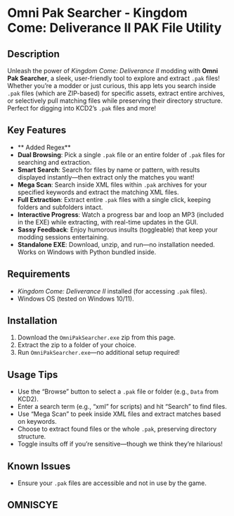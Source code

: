 # Omni Pak Searcher - Kingdom Come: Deliverance II PAK File Utility

## Description
Unleash the power of *Kingdom Come: Deliverance II* modding with **Omni Pak Searcher**, a sleek, user-friendly tool to explore and extract `.pak` files! Whether you’re a modder or just curious, this app lets you search inside `.pak` files (which are ZIP-based) for specific assets, extract entire archives, or selectively pull matching files while preserving their directory structure. Perfect for digging into KCD2’s `.pak` files and more!

## Key Features
- ** Added Regex**
- **Dual Browsing**: Pick a single `.pak` file or an entire folder of `.pak` files for searching and extraction.
- **Smart Search**: Search for files by name or pattern, with results displayed instantly—then extract only the matches you want!
- **Mega Scan**: Search inside XML files within `.pak` archives for your specified keywords and extract the matching XML files.
- **Full Extraction**: Extract entire `.pak` files with a single click, keeping folders and subfolders intact.
- **Interactive Progress**: Watch a progress bar and loop an MP3 (included in the EXE) while extracting, with real-time updates in the GUI.
- **Sassy Feedback**: Enjoy humorous insults (toggleable) that keep your modding sessions entertaining.
- **Standalone EXE**: Download, unzip, and run—no installation needed. Works on Windows with Python bundled inside.

## Requirements
- *Kingdom Come: Deliverance II* installed (for accessing `.pak` files).
- Windows OS (tested on Windows 10/11).

## Installation
1. Download the `OmniPakSearcher.exe` zip from this page.
2. Extract the zip to a folder of your choice.
3. Run `OmniPakSearcher.exe`—no additional setup required!

## Usage Tips
- Use the “Browse” button to select a `.pak` file or folder (e.g., `Data` from KCD2).
- Enter a search term (e.g., “xml” for scripts) and hit “Search” to find files.
- Use “Mega Scan” to peek inside XML files and extract matches based on keywords.
- Choose to extract found files or the whole `.pak`, preserving directory structure.
- Toggle insults off if you’re sensitive—though we think they’re hilarious!

## Known Issues
- Ensure your `.pak` files are accessible and not in use by the game.

## OMNISCYE

